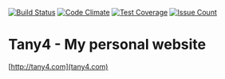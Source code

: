 [![Build Status](https://travis-ci.org/altany/tany4.svg?branch=master)](https://travis-ci.org/altany/tany4)
[![Code Climate](https://codeclimate.com/github/altany/tany4/badges/gpa.svg)](https://codeclimate.com/github/altany/tany4)
[![Test Coverage](https://codeclimate.com/github/altany/tany4/badges/coverage.svg)](https://codeclimate.com/github/altany/tany4/coverage)
[![Issue Count](https://codeclimate.com/github/altany/tany4/badges/issue_count.svg)](https://codeclimate.com/github/altany/tany4)

# Tany4 - My personal website
[http://tany4.com](tany4.com)
